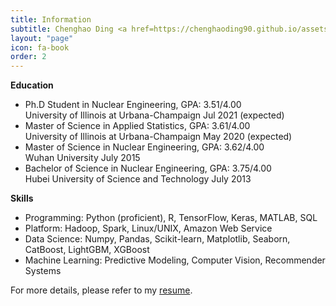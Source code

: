 ```yaml
---
title: Information
subtitle: Chenghao Ding <a href=https://chenghaoding90.github.io/assets/pdfs/ChenghaoDing.pdf> (Click to download my resume)</a>
layout: "page"
icon: fa-book
order: 2
---
```


<strong>Education</strong>

<ul>
        <li>Ph.D Student in Nuclear Engineering, GPA: 3.51/4.00 <br />
        University of Illinois at Urbana-Champaign  Jul 2021 (expected) </li>
        <li>Master of Science in Applied Statistics, GPA: 3.61/4.00 <br />
        University of Illinois at Urbana-Champaign  May 2020 (expected)</li>
        <li>Master of Science in Nuclear Engineering, GPA: 3.62/4.00 <br />
        Wuhan University  July 2015</li>
        <li>Bachelor of Science in Nuclear Engineering, GPA: 3.75/4.00 <br />
        Hubei University of Science and Technology  July 2013</li>
    </ul>


<strong>Skills</strong>

<ul>
        <li>Programming:
        Python (proficient), R, TensorFlow, Keras, MATLAB, SQL</li>
        <li>Platform:
        Hadoop, Spark, Linux/UNIX, Amazon Web Service</li>
        <li>Data Science: 
        Numpy, Pandas, Scikit-learn, Matplotlib, Seaborn, CatBoost, LightGBM, XGBoost</li>
        <li>Machine Learning: 
        Predictive Modeling, Computer Vision, Recommender Systems</li>
    </ul>

<!--- For more details, please refer to my <a href=https://chenghaoding90.github.io/assets/pdfs/Resume-Chenghao-Ding.pdf>resume</a>.--->
For more details, please refer to my [resume]([https://chenghaoding90.github.io/assets/pdfs/Resume-Chenghao-Ding.pdf.html).
